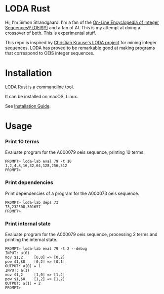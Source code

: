 # LODA Rust

Hi, I'm Simon Strandgaard. I'm a fan of the [On-Line Encyclopedia of Integer Sequences® (OEIS®)](http://oeis.org/) and a fan of AI. 
This is my attempt at doing a crossover of both. This is experimental stuff.

This repo is inspired by [Christian Krause's LODA project](https://github.com/loda-lang) for mining integer sequences.
LODA has proved to be remarkable good at making programs that correspond to OEIS integer sequences.


# Installation

LODA Rust is a commandline tool.

It can be installed on macOS, Linux.

See [Installation Guide](documents/install.md).


# Usage

### Print 10 terms

Evaluate program for the A000079 oeis sequence, printing 10 terms.

```
PROMPT> loda-lab eval 79 -t 10
1,2,4,8,16,32,64,128,256,512
PROMPT>
```

### Print dependencies

Print dependencies of a program for the A000073 oeis sequence.

```
PROMPT> loda-lab deps 73
73,232508,301657
PROMPT>
```

### Print internal state

Evaluate program for the A000079 oeis sequence, processing 2 terms and printing the internal state.

```
PROMPT> loda-lab eval 79 -t 2 --debug
INPUT: a(0)
mov $1,2     [0,0] => [0,2]
pow $1,$0    [0,2] => [0,1]
OUTPUT: a(0) = 1
INPUT: a(1)
mov $1,2     [1,0] => [1,2]
pow $1,$0    [1,2] => [1,2]
OUTPUT: a(1) = 2
PROMPT>
```

